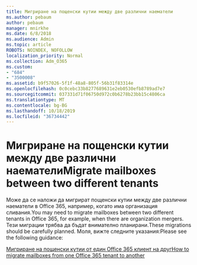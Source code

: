 ```yaml
---
title: Мигриране на пощенски кутии между две различни наематели
ms.author: pebaum
author: pebaum
manager: mnirkhe
ms.date: 6/8/2018
ms.audience: Admin
ms.topic: article
ROBOTS: NOINDEX, NOFOLLOW
localization_priority: Normal
ms.collection: Adm_O365
ms.custom:
- "684"
- "3500008"
ms.assetid: b9f57026-5f1f-48a8-805f-56b31f83314e
ms.openlocfilehash: 0c0cebc33b8277689631e2eb0530efb8789ad7e7
ms.sourcegitcommit: 037331d71f06750d972c0b6278b23bb15c4806ca
ms.translationtype: MT
ms.contentlocale: bg-BG
ms.lasthandoff: 10/18/2019
ms.locfileid: "36734442"
---
```

# <a name="migrate-mailboxes-between-two-different-tenants"></a><span data-ttu-id="77be2-102">Мигриране на пощенски кутии между две различни наематели</span><span class="sxs-lookup"><span data-stu-id="77be2-102">Migrate mailboxes between two different tenants</span></span>

<span data-ttu-id="77be2-103">Може да се наложи да мигрират пощенски кутии между две различни наематели в Office 365, например, когато има организация сливания.</span><span class="sxs-lookup"><span data-stu-id="77be2-103">You may need to migrate mailboxes between two different tenants in Office 365, for example, when there are organization mergers.</span></span> <span data-ttu-id="77be2-104">Тези миграции трябва да бъдат внимателно планирани.</span><span class="sxs-lookup"><span data-stu-id="77be2-104">These migrations should be carefully planned.</span></span> <span data-ttu-id="77be2-105">Моля, вижте следните указания:</span><span class="sxs-lookup"><span data-stu-id="77be2-105">Please see the following guidance:</span></span>
  
[<span data-ttu-id="77be2-106">Мигриране на пощенски кутии от един Office 365 клиент на друг</span><span class="sxs-lookup"><span data-stu-id="77be2-106">How to migrate mailboxes from one Office 365 tenant to another</span></span>](https://docs.microsoft.com/Exchange/mailbox-migration/migrate-mailboxes-across-tenants)
  